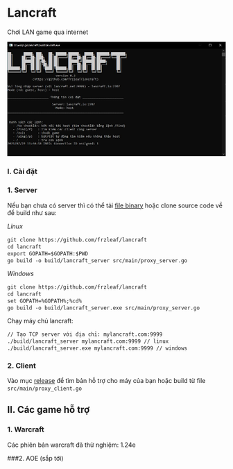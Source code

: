 # Lancraft

Chơi LAN game qua internet

![alt text](doc/client_screen1.JPG "Title")


### I. Cài đặt

### 1. Server

Nếu bạn chưa có server thì có thể tải [file binary](https://github.com/frzleaf/lancraft/releases)
hoặc clone source code về để build như sau:

*Linux*
```
git clone https://github.com/frzleaf/lancraft
cd lancraft
export GOPATH=$GOPATH:$PWD
go build -o build/lancraft_server src/main/proxy_server.go
```

*Windows*
```
git clone https://github.com/frzleaf/lancraft
cd lancraft
set GOPATH=%GOPATH%;%cd%
go build -o build/lancraft_server.exe src/main/proxy_server.go
```
Chạy máy chủ lancraft:
```
// Tạo TCP server với địa chỉ: mylancraft.com:9999
./build/lancraft_server mylancraft.com:9999 // linux
./build/lancraft_server.exe mylancraft.com:9999 // windows
```

### 2. Client

Vào mục [release](https://github.com/frzleaf/lancraft/releases) để tìm bản hỗ trợ cho máy của bạn
hoặc build từ file ```src/main/proxy_client.go```


## II. Các game hỗ trợ

### 1. Warcraft
Các phiên bản warcraft đã thử nghiệm: 1.24e

###2. AOE (sắp tới)
